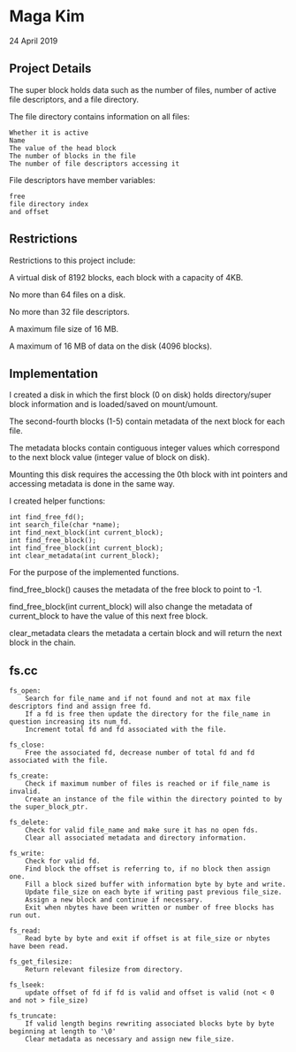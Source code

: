 # Maga Kim
24 April 2019

## Project Details
The super block holds data such as the number of files, number of active file descriptors, and a file directory.

The file directory contains information on all files:

    Whether it is active
    Name
    The value of the head block
    The number of blocks in the file
    The number of file descriptors accessing it
    
File descriptors have member variables:

    free
    file directory index
    and offset

## Restrictions
Restrictions to this project include:

A virtual disk of 8192 blocks, each block with a capacity of 4KB.

No more than 64 files on a disk.

No more than 32 file descriptors.

A maximum file size of 16 MB.

A maximum of 16 MB of data on the disk (4096 blocks).

## Implementation
I created a disk in which the first block (0 on disk) holds directory/super block information and is loaded/saved on mount/umount.

The second-fourth blocks (1-5) contain metadata of the next block for each file.

The metadata blocks contain contiguous integer values which correspond to the next block value (integer value of block on disk).

Mounting this disk requires the accessing the 0th block with int pointers and accessing metadata is done in the same way.

I created helper functions:

    int find_free_fd();
    int search_file(char *name);
    int find_next_block(int current_block);
    int find_free_block();
    int find_free_block(int current_block);
    int clear_metadata(int current_block);
    
For the purpose of the implemented functions.

find_free_block() causes the metadata of the free block to point to -1.

find_free_block(int current_block) will also change the metadata of current_block to have the value of this next free block.

clear_metadata clears the metadata a certain block and will return the next block in the chain.

## fs.cc
    fs_open:
        Search for file_name and if not found and not at max file descriptors find and assign free fd.
        If a fd is free then update the directory for the file_name in question increasing its num_fd.
        Increment total fd and fd associated with the file.

    fs_close:
        Free the associated fd, decrease number of total fd and fd associated with the file.

    fs_create:
        Check if maximum number of files is reached or if file_name is invalid.
        Create an instance of the file within the directory pointed to by the super_block_ptr.

    fs_delete:
        Check for valid file_name and make sure it has no open fds.
        Clear all associated metadata and directory information.

    fs_write:
        Check for valid fd. 
        Find block the offset is referring to, if no block then assign one.
        Fill a block sized buffer with information byte by byte and write. 
        Update file_size on each byte if writing past previous file_size.
        Assign a new block and continue if necessary.
        Exit when nbytes have been written or number of free blocks has run out.

    fs_read:
        Read byte by byte and exit if offset is at file_size or nbytes have been read.

    fs_get_filesize:
        Return relevant filesize from directory.

    fs_lseek:
        update offset of fd if fd is valid and offset is valid (not < 0  and not > file_size)

    fs_truncate:
        If valid length begins rewriting associated blocks byte by byte beginning at length to '\0'
        Clear metadata as necessary and assign new file_size.
